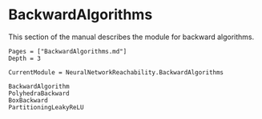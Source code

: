 # BackwardAlgorithms

This section of the manual describes the module for backward algorithms.

```@contents
Pages = ["BackwardAlgorithms.md"]
Depth = 3
```

```@meta
CurrentModule = NeuralNetworkReachability.BackwardAlgorithms
```

```@docs
BackwardAlgorithm
PolyhedraBackward
BoxBackward
PartitioningLeakyReLU
```
